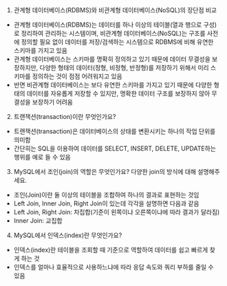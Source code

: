 1. 관계형 데이터베이스(RDBMS)와 비관계형 데이터베이스(NoSQL)의 장단점 비교
- 관계형 데이터베이스(RDBMS)는 데이터를 하나 이상의 테이블(열과 행으로 구성)로 정리하여 관리하는 시스템이며, 비관계형 데이터베이스(NoSQL)는 구조를 사전에 정의할 필요 없이 데이터를 저장/검색하는 시스템으로 RDBMS에 비해 유연한 스키마를 가지고 있음
- 관계형 데이터베이스는 스키마를 명확히 정의하고 있기 때문에 데이터 무결성을 보장하지만, 다양한 형태의 데이터(정형, 비정형, 반정형)를 저장하기 위해서 미리 스키마를 정의하는 것이 점점 어려워지고 있음
- 반면 비관계형 데이터베이스는 보다 유연한 스키마를 가지고 있기 때문에 다양한 형태의 데이터를 자유롭게 저장할 수 있지만, 명확한 데이터 구조를 보장하지 않아 무결성을 보장하기 어려움

2. 트랜잭션(transaction)이란 무엇인가요?
- 트랜잭션(transaction)은 데이터베이스의 상태를 변환시키는 하나의 작업 단위를 의미함
- 간단히는 SQL을 이용하여 데이터를 SELECT, INSERT, DELETE, UPDATE하는 행위를 예로 들 수 있음

3. MySQL에서 조인(join)의 역할은 무엇인가요? 다양한 join의 방식에 대해 설명해주세요.
- 조인(Join)이란 둘 이상의 테이블을 조합하여 하나의 결과로 표현하는 것임
- Left Join, Inner Join, Right Join이 있는데 각각을 설명하면 다음과 같음
- Left Join, Right Join: 차집합(기준이 왼쪽이냐 오른쪽이냐에 따라 결과가 달라짐)
- Inner Join: 교집합

4. MySQL에서 인덱스(index)란 무엇인가요?
- 인덱스(index)란 테이블을 조회할 때 기준으로 역할하여 데이터를 쉽고 빠르게 찾게 하는 것
- 인덱스를 얼마나 효율적으로 사용하느냐에 따라 응답 속도와 쿼리 부하를 줄일 수 있음
